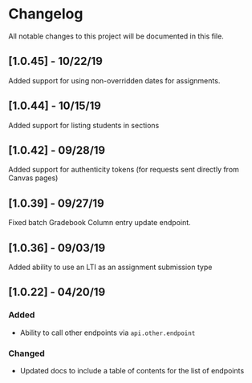 # Changelog

All notable changes to this project will be documented in this file.

## [1.0.45] - 10/22/19

Added support for using non-overridden dates for assignments.

## [1.0.44] - 10/15/19

Added support for listing students in sections

## [1.0.42] - 09/28/19

Added support for authenticity tokens (for requests sent directly from Canvas pages)

## [1.0.39] - 09/27/19

Fixed batch Gradebook Column entry update endpoint.

## [1.0.36] - 09/03/19

Added ability to use an LTI as an assignment submission type

## [1.0.22] - 04/20/19

### Added
- Ability to call other endpoints via `api.other.endpoint`

### Changed
- Updated docs to include a table of contents for the list of endpoints
